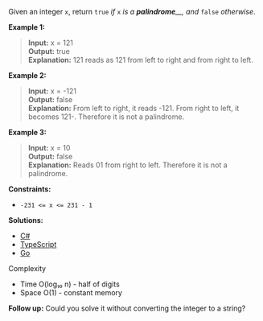 Given an integer `x`, return `true` _if_ `x` _is a_ _**palindrome**__, and_ `false` _otherwise_.

**Example 1:**

> **Input:** x = 121  
> **Output:** true  
> **Explanation:** 121 reads as 121 from left to right and from right to left.

**Example 2:**

> **Input:** x = -121  
> **Output:** false  
> **Explanation:** From left to right, it reads -121. From right to left, it becomes 121-. Therefore it is not a palindrome.

**Example 3:**

> **Input:** x = 10  
> **Output:** false  
> **Explanation:** Reads 01 from right to left. Therefore it is not a palindrome.

**Constraints:**

- `-231 <= x <= 231 - 1`

 **Solutions:**

 - [C#](/math/palindrome-number/palindrome-number.cs)
 - [TypeScript](/math/palindrome-number/palindrome-numbers.ts)
 - [Go](/math/palindrome-number/palindrome-numbers.go)

Complexity
- Time O(log₁₀ n) - half of digits
- Space O(1) - constant memory

**Follow up:** Could you solve it without converting the integer to a string?